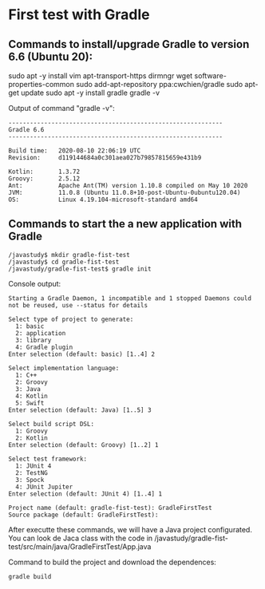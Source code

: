 # First test with Gradle

## Commands to install/upgrade Gradle to version 6.6 (Ubuntu 20):
sudo apt -y install vim apt-transport-https dirmngr wget software-properties-common
sudo add-apt-repository ppa:cwchien/gradle
sudo apt-get update
sudo apt -y install gradle
gradle -v

Output of command "gradle -v":
```
------------------------------------------------------------
Gradle 6.6
------------------------------------------------------------

Build time:   2020-08-10 22:06:19 UTC
Revision:     d119144684a0c301aea027b79857815659e431b9

Kotlin:       1.3.72
Groovy:       2.5.12
Ant:          Apache Ant(TM) version 1.10.8 compiled on May 10 2020
JVM:          11.0.8 (Ubuntu 11.0.8+10-post-Ubuntu-0ubuntu120.04)
OS:           Linux 4.19.104-microsoft-standard amd64
```

## Commands to start the a new application with Gradle
```
/javastudy$ mkdir gradle-fist-test
/javastudy$ cd gradle-fist-test
/javastudy/gradle-fist-test$ gradle init
```
Console output:
```
Starting a Gradle Daemon, 1 incompatible and 1 stopped Daemons could not be reused, use --status for details

Select type of project to generate:
  1: basic
  2: application
  3: library
  4: Gradle plugin
Enter selection (default: basic) [1..4] 2

Select implementation language:
  1: C++
  2: Groovy
  3: Java
  4: Kotlin
  5: Swift
Enter selection (default: Java) [1..5] 3

Select build script DSL:
  1: Groovy
  2: Kotlin
Enter selection (default: Groovy) [1..2] 1

Select test framework:
  1: JUnit 4
  2: TestNG
  3: Spock
  4: JUnit Jupiter
Enter selection (default: JUnit 4) [1..4] 1

Project name (default: gradle-fist-test): GradleFirstTest
Source package (default: GradleFirstTest):
```

After executte these commands, we will have a Java project configurated. 
You can look de Jaca class with the code in /javastudy/gradle-fist-test/src/main/java/GradleFirstTest/App.java

Command to build the project and download the dependences:
```
gradle build
```